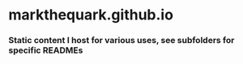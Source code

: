 # markthequark.github.io
### Static content I host for various uses, see subfolders for specific READMEs
